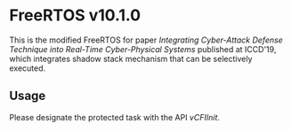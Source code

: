 # FreeRTOS v10.1.0

This is the modified FreeRTOS for paper *Integrating Cyber-Attack Defense Technique into Real-Time Cyber-Physical Systems* published at ICCD'19, which integrates shadow stack mechanism that can be selectively executed.

## Usage

Please designate the protected task with the API *vCFIInit*.

